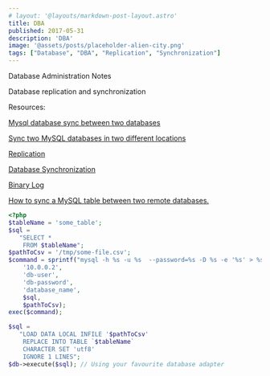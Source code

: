 ```yaml
---
# layout: '@layouts/markdown-post-layout.astro'
title: DBA
published: 2017-05-31
description: 'DBA'
image: '@assets/posts/placeholder-alien-city.png'
tags: ["Database", "DBA", "Replication", "Synchronization"]
---
```


Database Administration Notes

Database replication and synchronization

Resources:

[Mysql database sync between two databases](http://stackoverflow.com/questions/7707859/mysql-database-sync-between-two-databases)

[Sync two MySQL databases in two different locations](https://dba.stackexchange.com/questions/65351/sync-two-mysql-databases-in-two-different-locations)

[Replication](https://dev.mysql.com/doc/refman/5.7/en/replication.html)

[Database Synchronization](https://dev.mysql.com/doc/workbench/en/wb-database-synchronization.html)

[Binary Log](https://dev.mysql.com/doc/refman/5.7/en/binary-log.html)

[How to sync a MySQL table between two remote databases.](http://codeinthehole.com/tips/how-to-sync-a-mysql-table-between-two-remote-databases/)

```php
<?php
$tableName = 'some_table';
$sql =
   "SELECT * 
    FROM $tableName";
$pathToCsv = '/tmp/some-file.csv';
$command = sprintf("mysql -h %s -u %s  --password=%s -D %s -e '%s' > %s",
    '10.0.0.2', 
    'db-user', 
    'db-password', 
    'database_name', 
    $sql, 
    $pathToCsv);
exec($command);

$sql =
   "LOAD DATA LOCAL INFILE '$pathToCsv'
    REPLACE INTO TABLE `$tableName`
    CHARACTER SET 'utf8'
    IGNORE 1 LINES";
$db->execute($sql); // Using your favourite database adapter
```
